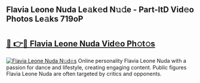 ## Flavia Leone Nuda Le𝚊k𝚎d N𝚞𝚍e - Part-ItD Vid𝚎o Photos Le𝚊ks 719oP

# <h2><a href="http://fbg3bc.evod.top/?m=Flavia+Leone+Nuda">🔗 👉🔴 Flavia Leone Nuda Vid𝚎o Ph𝚘t𝚘s</a></h2>

[![Flavia Leone Nuda N𝚞d𝚎s](https://i.imgur.com/8V9OHl7.gif)](http://fbg3bc.evod.top/?m=Flavia+Leone+Nuda)
Online personality Flavia Leone Nuda with a passion for dance and lifestyle, creating engaging content. Public figures Flavia Leone Nuda are often targeted by critics and opponents. 
